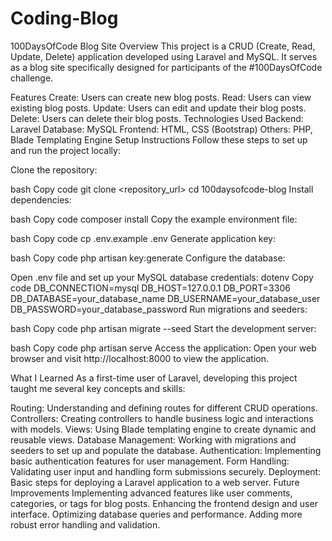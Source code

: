 # Coding-Blog
100DaysOfCode Blog Site
Overview
This project is a CRUD (Create, Read, Update, Delete) application developed using Laravel and MySQL. It serves as a blog site specifically designed for participants of the #100DaysOfCode challenge.

Features
Create: Users can create new blog posts.
Read: Users can view existing blog posts.
Update: Users can edit and update their blog posts.
Delete: Users can delete their blog posts.
Technologies Used
Backend: Laravel
Database: MySQL
Frontend: HTML, CSS (Bootstrap)
Others: PHP, Blade Templating Engine
Setup Instructions
Follow these steps to set up and run the project locally:

Clone the repository:

bash
Copy code
git clone <repository_url>
cd 100daysofcode-blog
Install dependencies:

bash
Copy code
composer install
Copy the example environment file:

bash
Copy code
cp .env.example .env
Generate application key:

bash
Copy code
php artisan key:generate
Configure the database:

Open .env file and set up your MySQL database credentials:
dotenv
Copy code
DB_CONNECTION=mysql
DB_HOST=127.0.0.1
DB_PORT=3306
DB_DATABASE=your_database_name
DB_USERNAME=your_database_user
DB_PASSWORD=your_database_password
Run migrations and seeders:

bash
Copy code
php artisan migrate --seed
Start the development server:

bash
Copy code
php artisan serve
Access the application:
Open your web browser and visit http://localhost:8000 to view the application.

What I Learned
As a first-time user of Laravel, developing this project taught me several key concepts and skills:

Routing: Understanding and defining routes for different CRUD operations.
Controllers: Creating controllers to handle business logic and interactions with models.
Views: Using Blade templating engine to create dynamic and reusable views.
Database Management: Working with migrations and seeders to set up and populate the database.
Authentication: Implementing basic authentication features for user management.
Form Handling: Validating user input and handling form submissions securely.
Deployment: Basic steps for deploying a Laravel application to a web server.
Future Improvements
Implementing advanced features like user comments, categories, or tags for blog posts.
Enhancing the frontend design and user interface.
Optimizing database queries and performance.
Adding more robust error handling and validation.
